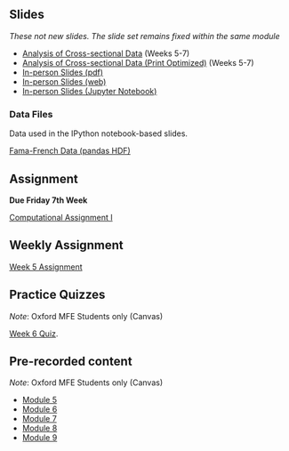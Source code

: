 <!--
.. title: Financial Econometrics I: Week 6
.. slug: michaelmas-term-6
.. date: 2020-01-27 17:51:04 UTC
.. tags: teaching, mfe
.. category: teaching 
.. link: 
.. description: Teaching resources for MFE Financial Econometrics I Week 6
.. type: text
.. jumbotron_color: #002147
.. jumbotron_light: True
.. jumbotron: MFE Financial Econometrics I: Week 6
.. jumbotron_text: Teaching material from Week 6.
-->

## Slides

*These not new slides. The slide set remains fixed within the same module*

* [Analysis of Cross-sectional Data](/files/teaching/mfe/slides/cross-section-slides-2020-2021.pdf) (Weeks 5-7)
* [Analysis of Cross-sectional Data (Print Optimized)](/files/teaching/mfe/slides/cross-section-slides-2020-2021-print.pdf) (Weeks 5-7)
* [In-person Slides (pdf)](/files/teaching/mfe/slides/cross-section-2020-21-in-person-slides.pdf)
* [In-person Slides (web)](/files/teaching/mfe/slides/cross-section-slides-2020-2021.html)
* [In-person Slides (Jupyter Notebook)](/files/teaching/mfe/slides/cross-section-slides-2020-2021.ipynb)

### Data Files

Data used in the IPython notebook-based slides.

[Fama-French Data (pandas HDF)](/files/teaching/mfe/data/fama-french-data.h5)

## Assignment

**Due Friday 7th Week**

[Computational Assignment I](/files/teaching/mfe/assignments/mfe-fe-computational-exercise-1-2020-2021.pdf)

## Weekly Assignment

[Week 5 Assignment](/files/teaching/mfe/homework/mt_week_6_assignment.pdf)

## Practice Quizzes

*Note*: Oxford MFE Students only (Canvas)

[Week 6 Quiz](https://canvas.sbs.ox.ac.uk/courses/1731/quizzes/1988). 

## Pre-recorded content

*Note*: Oxford MFE Students only (Canvas)

* [Module 5](https://ox.cloud.panopto.eu/Panopto/Pages/Viewer.aspx?id=3b0729a1-c6c2-4d70-a853-ac6e00035685)
* [Module 6](https://ox.cloud.panopto.eu/Panopto/Pages/Viewer.aspx?id=7248d227-e8a2-4d27-925e-ac6e002695a0)
* [Module 7](https://ox.cloud.panopto.eu/Panopto/Pages/Viewer.aspx?id=75214473-e224-47f7-bcaa-ac6e01139284)
* [Module 8](https://ox.cloud.panopto.eu/Panopto/Pages/Viewer.aspx?id=135fd2f2-72e2-4139-b522-ac6e018a94b2)
* [Module 9](https://ox.cloud.panopto.eu/Panopto/Pages/Viewer.aspx?id=ea075486-23aa-4a7a-b80c-ac6f00128697)
